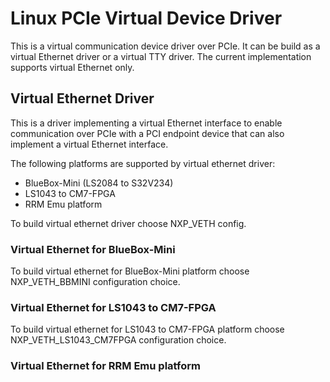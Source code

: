 # Linux PCIe Virtual Device Driver
This is a virtual communication device driver over PCIe.
It can be build as a virtual Ethernet driver or a virtual TTY driver.
The current implementation supports virtual Ethernet only.

## Virtual Ethernet Driver
This is a driver implementing a virtual Ethernet interface to enable communication
over PCIe with a PCI endpoint device that can also implement a virtual Ethernet 
interface.

The following platforms are supported by virtual ethernet driver:

* BlueBox-Mini (LS2084 to S32V234)
* LS1043 to CM7-FPGA
* RRM Emu platform

To build virtual ethernet driver choose NXP_VETH config.

### Virtual Ethernet for BlueBox-Mini
To build virtual ethernet for BlueBox-Mini platform choose NXP\_VETH\_BBMINI 
configuration choice.

### Virtual Ethernet for LS1043 to CM7-FPGA
To build virtual ethernet for LS1043 to CM7-FPGA platform choose 
NXP\_VETH\_LS1043\_CM7FPGA configuration choice.

### Virtual Ethernet for RRM Emu platform

